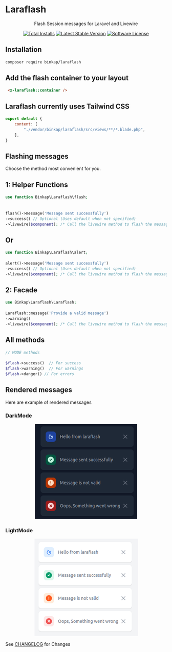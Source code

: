 # Laraflash

<p align="center">Flash Session messages for Laravel and Livewire</p>

<p align="center">
<a href="https://packagist.org/packages/binkap/laraflash"><img src="https://img.shields.io/packagist/dt/binkap/laraflash" alt="Total Installs"></a>
<a href="https://packagist.org/packages/binkap/laraflash"><img src="https://img.shields.io/packagist/v/binkap/laraflash" alt="Latest Stable Version"></a>
<a href="LICENSE.md"><img src="https://img.shields.io/badge/license-MIT-brightgreen.svg?style=flat-round" alt="Software License"></a>
</p>

## Installation

```bash
composer require binkap/laraflash 
```

## Add the flash container to your layout

```html
 <x-laraflash::container />
```

## Laraflash currently uses Tailwind CSS

```js
export default {
    content: [
        "./vendor/binkap/laraflash/src/views/**/*.blade.php",
    ],
}
```

## Flashing messages

Choose the method most convenient for you.

## 1: Helper Functions

```php
use function Binkap\Laraflash\flash;


flash()->message('Message sent successfully')
->success() // Optional (Uses default when not specified)
->livewire($component); /* Call the livewire method to flash the message with livewire */
```

## Or

```php
use function Binkap\Laraflash\alert;

alert()->message('Message sent successfully')
->success() // Optional (Uses default when not specified)
->livewire($component); /* Call the livewire method to flash the message with livewire */
```

## 2: Facade

```php
use Binkap\Laraflash\Laraflash;

Laraflash::message('Provide a valid message')
->warning()
->livewire($component); /* Call the livewire method to flash the message with livewire */
```

## All methods

```php
// MODE methods

$flash->success()  // For success
$flash->warning()  // For warnings
$flash->danger() // For errors
```

## Rendered messages

Here are example of rendered messages

### DarkMode

<p align="center"><img src="extra/dark.png" alt="DarkMode flash"></p>

### LightMode

<p align="center"><img src="extra/light.png" alt="LightMode flash"></p>

See [CHANGELOG](CHANGELOG.md) for Changes
